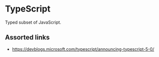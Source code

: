 # TypeScript

Typed subset of JavaScript.

## Assorted links

- https://devblogs.microsoft.com/typescript/announcing-typescript-5-0/
